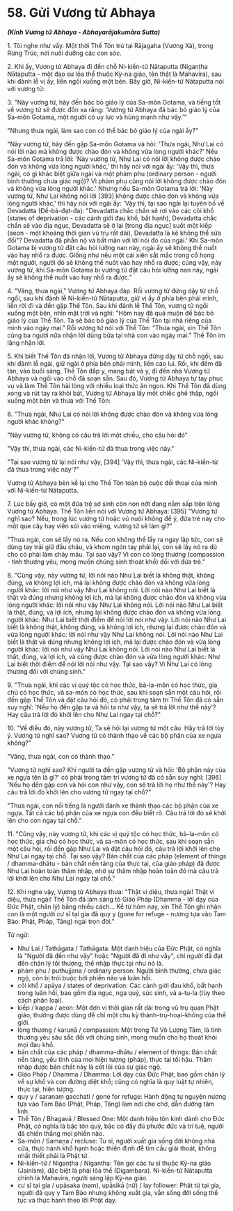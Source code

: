 # 58. Gửi Vương tử Abhaya
***(Kinh Vương tử Abhaya - Abhayarājakumāra Sutta)***

1\.  Tôi nghe như vầy. Một thời Thế Tôn trú tại Rājagaha (Vương Xá), trong Rừng Trúc, nơi nuôi dưỡng các con sóc.

2\.  Khi ấy, Vương tử Abhaya đi đến chỗ Ni-kiền-tử Nātaputta (Niganṭha Nātaputta - một đạo sư lõa thể thuộc Kỳ-na giáo, tên thật là Mahavira), sau khi đảnh lễ vị ấy, liền ngồi xuống một bên. Bấy giờ, Ni-kiền-tử Nātaputta nói với vương tử:

3\.  "Này vương tử, hãy đến bác bỏ giáo lý của Sa-môn Gotama, và tiếng tốt về vương tử sẽ được đồn xa rằng: 'Vương tử Abhaya đã bác bỏ giáo lý của Sa-môn Gotama, một người có uy lực và hùng mạnh như vậy.'"

"Nhưng thưa ngài, làm sao con có thể bác bỏ giáo lý của ngài ấy?"

"Này vương tử, hãy đến gặp Sa-môn Gotama và hỏi: 'Thưa ngài, Như Lai có nói lời nào mà không được chào đón và không vừa lòng người khác?' Nếu Sa-môn Gotama trả lời: 'Này vương tử, Như Lai có nói lời không được chào đón và không vừa lòng người khác,' thì hãy nói với ngài ấy: 'Vậy thì, thưa ngài, có gì khác biệt giữa ngài và một phàm phu (ordinary person - người bình thường chưa giác ngộ)? Vì phàm phu cũng nói lời không được chào đón và không vừa lòng người khác.' Nhưng nếu Sa-môn Gotama trả lời: 'Này vương tử, Như Lai không nói lời [393] không được chào đón và không vừa lòng người khác,' thì hãy nói với ngài ấy: 'Vậy thì, tại sao ngài lại tuyên bố về Devadatta (Đề-bà-đạt-đa): "Devadatta chắc chắn sẽ rơi vào các cõi khổ (states of deprivation - các cảnh giới đau khổ, bất hạnh), Devadatta chắc chắn sẽ vào địa ngục, Devadatta sẽ ở lại [trong địa ngục] suốt một kiếp (aeon - một khoảng thời gian vũ trụ rất dài), Devadatta là kẻ không thể sửa đổi"? Devadatta đã phẫn nộ và bất mãn với lời nói đó của ngài.' Khi Sa-môn Gotama bị vương tử đặt câu hỏi lưỡng nan này, ngài ấy sẽ không thể nuốt vào hay nhổ ra được. Giống như nếu một cái xiên sắt mắc trong cổ họng một người, người đó sẽ không thể nuốt vào hay nhổ ra được; cũng vậy, này vương tử, khi Sa-môn Gotama bị vương tử đặt câu hỏi lưỡng nan này, ngài ấy sẽ không thể nuốt vào hay nhổ ra được."

<!--pg-->
4\.  "Vâng, thưa ngài," Vương tử Abhaya đáp. Rồi vương tử đứng dậy từ chỗ ngồi, sau khi đảnh lễ Ni-kiền-tử Nātaputta, giữ vị ấy ở phía bên phải mình, liền rời đi và đến gặp Thế Tôn. Sau khi đảnh lễ Thế Tôn, vương tử ngồi xuống một bên, nhìn mặt trời và nghĩ: "Hôm nay đã quá muộn để bác bỏ giáo lý của Thế Tôn. Ta sẽ bác bỏ giáo lý của Thế Tôn tại nhà riêng của mình vào ngày mai." Rồi vương tử nói với Thế Tôn: "Thưa ngài, xin Thế Tôn cùng ba người nữa nhận lời dùng bữa tại nhà con vào ngày mai." Thế Tôn im lặng nhận lời.

5\.  Khi biết Thế Tôn đã nhận lời, Vương tử Abhaya đứng dậy từ chỗ ngồi, sau khi đảnh lễ ngài, giữ ngài ở phía bên phải mình, liền cáo lui. Rồi, khi đêm đã tàn, vào buổi sáng, Thế Tôn đắp y, mang bát và y, đi đến nhà Vương tử Abhaya và ngồi vào chỗ đã soạn sẵn. Sau đó, Vương tử Abhaya tự tay phục vụ và làm Thế Tôn hài lòng với nhiều loại thức ăn ngon. Khi Thế Tôn đã dùng xong và rút tay ra khỏi bát, Vương tử Abhaya lấy một chiếc ghế thấp, ngồi xuống một bên và thưa với Thế Tôn:

<!--pg-->
6\.  "Thưa ngài, Như Lai có nói lời không được chào đón và không vừa lòng người khác không?"

"Này vương tử, không có câu trả lời một chiều, cho câu hỏi đó"

"Vậy thì, thưa ngài, các Ni-kiền-tử đã thua trong việc này."

"Tại sao vương tử lại nói như vậy, [394] 'Vậy thì, thưa ngài, các Ni-kiền-tử đã thua trong việc này'?"

Vương tử Abhaya bèn kể lại cho Thế Tôn toàn bộ cuộc đối thoại của mình với Ni-kiền-tử Nātaputta.

7\.  Lúc bấy giờ, có một đứa trẻ sơ sinh còn non nớt đang nằm sấp trên lòng Vương tử Abhaya. Thế Tôn liền nói với Vương tử Abhaya: [395] "Vương tử nghĩ sao? Nếu, trong lúc vương tử hoặc vú nuôi không để ý, đứa trẻ này cho một que cây hay viên sỏi vào miệng, vương tử sẽ làm gì?"

"Thưa ngài, con sẽ lấy nó ra. Nếu con không thể lấy ra ngay lập tức, con sẽ dùng tay trái giữ đầu cháu, và khom ngón tay phải lại, con sẽ lấy nó ra dù cho có phải làm chảy máu. Tại sao vậy? Vì con có lòng thương (compassion - tình thương yêu, mong muốn chúng sinh thoát khổ) đối với đứa trẻ."
<!--pg-->
8\.  "Cũng vậy, này vương tử, lời nói nào Như Lai biết là không thật, không đúng, và không lợi ích, mà lại không được chào đón và không vừa lòng người khác: lời nói như vậy Như Lai không nói. Lời nói nào Như Lai biết là thật và đúng nhưng không lợi ích, mà lại không được chào đón và không vừa lòng người khác: lời nói như vậy Như Lai không nói. Lời nói nào Như Lai biết là thật, đúng, và lợi ích, nhưng lại không được chào đón và không vừa lòng người khác: Như Lai biết thời điểm để nói lời nói như vậy. Lời nói nào Như Lai biết là không thật, không đúng, và không lợi ích, nhưng lại được chào đón và vừa lòng người khác: lời nói như vậy Như Lai không nói. Lời nói nào Như Lai biết là thật và đúng nhưng không lợi ích, mà lại được chào đón và vừa lòng người khác: lời nói như vậy Như Lai không nói. Lời nói nào Như Lai biết là thật, đúng, và lợi ích, và cũng được chào đón và vừa lòng người khác: Như Lai biết thời điểm để nói lời nói như vậy. Tại sao vậy? Vì Như Lai có lòng thương đối với chúng sinh."

9\.  "Thưa ngài, khi các vị quý tộc có học thức, bà-la-môn có học thức, gia chủ có học thức, và sa-môn có học thức, sau khi soạn sẵn một câu hỏi, rồi đến gặp Thế Tôn và đặt câu hỏi đó, có phải trong tâm trí Thế Tôn đã có sẵn suy nghĩ: 'Nếu họ đến gặp ta và hỏi ta như vậy, ta sẽ trả lời như thế này'? Hay câu trả lời đó khởi lên cho Như Lai ngay tại chỗ?"

10\. "Về điều đó, này vương tử, Ta sẽ hỏi lại vương tử một câu. Hãy trả lời tùy ý. Vương tử nghĩ sao? Vương tử có thành thạo về các bộ phận của xe ngựa không?"

"Vâng, thưa ngài, con có thành thạo."

"Vương tử nghĩ sao? Khi người ta đến gặp vương tử và hỏi: 'Bộ phận này của xe ngựa tên là gì?' có phải trong tâm trí vương tử đã có sẵn suy nghĩ: [396] 'Nếu họ đến gặp con và hỏi con như vậy, con sẽ trả lời họ như thế này'? Hay câu trả lời đó khởi lên cho vương tử ngay tại chỗ?"

"Thưa ngài, con nổi tiếng là người đánh xe thành thạo các bộ phận của xe ngựa. Tất cả các bộ phận của xe ngựa con đều biết rõ. Câu trả lời đó sẽ khởi lên cho con ngay tại chỗ."

11\. "Cũng vậy, này vương tử, khi các vị quý tộc có học thức, bà-la-môn có học thức, gia chủ có học thức, và sa-môn có học thức, sau khi soạn sẵn một câu hỏi, rồi đến gặp Như Lai và đặt câu hỏi đó, câu trả lời khởi lên cho Như Lai ngay tại chỗ. Tại sao vậy? Bản chất của các pháp (element of things / dhamma-dhātu - bản chất nền tảng của thực tại, của giáo pháp) đã được Như Lai hoàn toàn thâm nhập, nhờ sự thâm nhập hoàn toàn đó mà câu trả lời khởi lên cho Như Lai ngay tại chỗ."

12\. Khi nghe vậy, Vương tử Abhaya thưa: "Thật vi diệu, thưa ngài! Thật vi diệu, thưa ngài! Thế Tôn đã làm sáng tỏ Giáo Pháp (Dhamma - lời dạy của Đức Phật, chân lý) bằng nhiều cách... Kể từ hôm nay, xin Thế Tôn ghi nhận con là một người cư sĩ tại gia đã quy y (gone for refuge - nương tựa vào Tam Bảo: Phật, Pháp, Tăng) ngài trọn đời."

<!--pg-->
Từ ngữ:
- Như Lai / Tathāgata / Tathāgata: Một danh hiệu của Đức Phật, có nghĩa là "Người đã đến như vậy" hoặc "Người đã đi như vậy", chỉ người đã đạt đến chân lý tối thượng, thể nhập thực tại như nó là.
- phàm phu / puthujjana / ordinary person: Người bình thường, chưa giác ngộ, còn bị trói buộc bởi phiền não và luân hồi.
- cõi khổ / apāya / states of deprivation: Các cảnh giới đau khổ, bất hạnh trong luân hồi, bao gồm địa ngục, ngạ quỷ, súc sinh, và a-tu-la (tùy theo cách phân loại).
- kiếp / kappa / aeon: Một đơn vị thời gian rất dài trong vũ trụ quan Phật giáo, thường được dùng để chỉ một chu kỳ thành-trụ-hoại-không của thế giới.
- lòng thương / karuṇā / compassion: Một trong Tứ Vô Lượng Tâm, là tình thương yêu sâu sắc đối với chúng sinh, mong muốn cho họ thoát khỏi mọi đau khổ.
- bản chất của các pháp / dhamma-dhātu / element of things: Bản chất nền tảng, yếu tính của mọi hiện tượng (pháp), thực tại tối hậu. Thâm nhập được bản chất này là cốt lõi của sự giác ngộ.
- Giáo Pháp / Dhamma / Dhamma: Lời dạy của Đức Phật, bao gồm chân lý về sự khổ và con đường diệt khổ; cũng có nghĩa là quy luật tự nhiên, thực tại, hiện tượng.
- quy y / saraṇaṃ gacchati / gone for refuge: Hành động tự nguyện nương tựa vào Tam Bảo (Phật, Pháp, Tăng) làm nơi che chở, dẫn đường tâm linh.
- Thế Tôn / Bhagavā / Blessed One: Một danh hiệu tôn kính dành cho Đức Phật, có nghĩa là bậc tôn quý, bậc có đầy đủ phước đức và trí tuệ, người đã chiến thắng mọi phiền não.
- Sa-môn / Samaṇa / recluse: Tu sĩ, người xuất gia sống đời không nhà cửa, thực hành khổ hạnh hoặc thiền định để tìm cầu giải thoát, không nhất thiết phải là Phật tử.
- Ni-kiền-tử / Nigaṇṭha / Nigantha: Tên gọi các tu sĩ thuộc Kỳ-na giáo (Jainism), đặc biệt là phái lõa thể (Digambara). Ni-kiền-tử Nātaputta chính là Mahavira, người sáng lập Kỳ-na giáo.
- cư sĩ tại gia / upāsaka (nam), upāsikā (nữ) / lay follower: Phật tử tại gia, người đã quy y Tam Bảo nhưng không xuất gia, vẫn sống đời sống thế tục và thực hành theo lời Phật dạy.